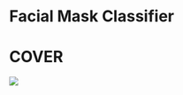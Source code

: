 # Facial Mask Classifier
# COVER
<img src = "https://github.com/AhmedRaja1/Corona-Special-Facial-Mask-Detector-/blob/master/Facial-mask.png">
